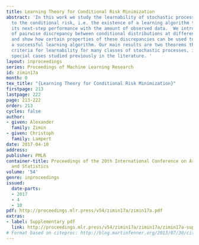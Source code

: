 ```yaml
---
title: Learning Theory for Conditional Risk Minimization
abstract: 'In this work we study the learnability of stochastic processes with respect
  to the conditional risk, i.e. the existence of a learning algorithm that improves
  its next-step performance with the amount of observed data.  We introduce a notion
  of pairwise discrepancy between conditional distributions at different times steps
  and show how certain properties of these discrepancies can be used to construct
  a successful learning algorithm. Our main results are two theorems that establish
  criteria for learnability for many classes of stochastic processes, including all
  special cases studied previously in the literature. '
layout: inproceedings
series: Proceedings of Machine Learning Research
id: zimin17a
month: 0
tex_title: "{Learning Theory for Conditional Risk Minimization}"
firstpage: 213
lastpage: 222
page: 213-222
order: 213
cycles: false
author:
- given: Alexander
  family: Zimin
- given: Christoph
  family: Lampert
date: 2017-04-10
address: 
publisher: PMLR
container-title: Proceedings of the 20th International Conference on Artificial Intelligence
  and Statistics
volume: '54'
genre: inproceedings
issued:
  date-parts:
  - 2017
  - 4
  - 10
pdf: http://proceedings.mlr.press/v54/zimin17a/zimin17a.pdf
extras:
- label: Supplementary pdf
  link: http://proceedings.mlr.press/v54/zimin17a/zimin17a/zimin17a-supp.pdf
# Format based on citeproc: http://blog.martinfenner.org/2013/07/30/citeproc-yaml-for-bibliographies/
---
```

